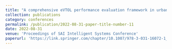 ```yaml
---
title: "A comprehensive eVTOL performance evaluation framework in urban air mobility"
collection: publications
category: conferences
permalink: /publication/2022-08-31-paper-title-number-11
date: 2022-08-31
venue: 'Proceedings of SAI Intelligent Systems Conference'
paperurl: 'https://link.springer.com/chapter/10.1007/978-3-031-16072-1_34'
---
```

